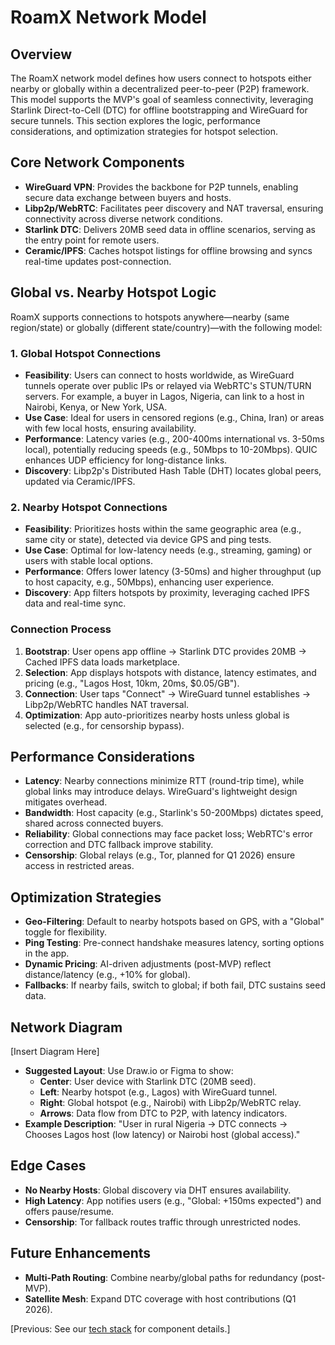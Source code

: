 # RoamX Network Model

## Overview

The RoamX network model defines how users connect to hotspots either nearby or globally within a decentralized peer-to-peer (P2P) framework. This model supports the MVP's goal of seamless connectivity, leveraging Starlink Direct-to-Cell (DTC) for offline bootstrapping and WireGuard for secure tunnels. This section explores the logic, performance considerations, and optimization strategies for hotspot selection.

## Core Network Components

- **WireGuard VPN**: Provides the backbone for P2P tunnels, enabling secure data exchange between buyers and hosts.
- **Libp2p/WebRTC**: Facilitates peer discovery and NAT traversal, ensuring connectivity across diverse network conditions.
- **Starlink DTC**: Delivers 20MB seed data in offline scenarios, serving as the entry point for remote users.
- **Ceramic/IPFS**: Caches hotspot listings for offline browsing and syncs real-time updates post-connection.

## Global vs. Nearby Hotspot Logic

RoamX supports connections to hotspots anywhere—nearby (same region/state) or globally (different state/country)—with the following model:

### 1. Global Hotspot Connections

- **Feasibility**: Users can connect to hosts worldwide, as WireGuard tunnels operate over public IPs or relayed via WebRTC's STUN/TURN servers. For example, a buyer in Lagos, Nigeria, can link to a host in Nairobi, Kenya, or New York, USA.
- **Use Case**: Ideal for users in censored regions (e.g., China, Iran) or areas with few local hosts, ensuring availability.
- **Performance**: Latency varies (e.g., 200-400ms international vs. 3-50ms local), potentially reducing speeds (e.g., 50Mbps to 10-20Mbps). QUIC enhances UDP efficiency for long-distance links.
- **Discovery**: Libp2p's Distributed Hash Table (DHT) locates global peers, updated via Ceramic/IPFS.

### 2. Nearby Hotspot Connections

- **Feasibility**: Prioritizes hosts within the same geographic area (e.g., same city or state), detected via device GPS and ping tests.
- **Use Case**: Optimal for low-latency needs (e.g., streaming, gaming) or users with stable local options.
- **Performance**: Offers lower latency (3-50ms) and higher throughput (up to host capacity, e.g., 50Mbps), enhancing user experience.
- **Discovery**: App filters hotspots by proximity, leveraging cached IPFS data and real-time sync.

### Connection Process

1. **Bootstrap**: User opens app offline → Starlink DTC provides 20MB → Cached IPFS data loads marketplace.
2. **Selection**: App displays hotspots with distance, latency estimates, and pricing (e.g., "Lagos Host, 10km, 20ms, $0.05/GB").
3. **Connection**: User taps "Connect" → WireGuard tunnel establishes → Libp2p/WebRTC handles NAT traversal.
4. **Optimization**: App auto-prioritizes nearby hosts unless global is selected (e.g., for censorship bypass).

## Performance Considerations

- **Latency**: Nearby connections minimize RTT (round-trip time), while global links may introduce delays. WireGuard's lightweight design mitigates overhead.
- **Bandwidth**: Host capacity (e.g., Starlink's 50-200Mbps) dictates speed, shared across connected buyers.
- **Reliability**: Global connections may face packet loss; WebRTC's error correction and DTC fallback improve stability.
- **Censorship**: Global relays (e.g., Tor, planned for Q1 2026) ensure access in restricted areas.

## Optimization Strategies

- **Geo-Filtering**: Default to nearby hotspots based on GPS, with a "Global" toggle for flexibility.
- **Ping Testing**: Pre-connect handshake measures latency, sorting options in the app.
- **Dynamic Pricing**: AI-driven adjustments (post-MVP) reflect distance/latency (e.g., +10% for global).
- **Fallbacks**: If nearby fails, switch to global; if both fail, DTC sustains seed data.

## Network Diagram

[Insert Diagram Here]

- **Suggested Layout**: Use Draw.io or Figma to show:
  - **Center**: User device with Starlink DTC (20MB seed).
  - **Left**: Nearby hotspot (e.g., Lagos) with WireGuard tunnel.
  - **Right**: Global hotspot (e.g., Nairobi) with Libp2p/WebRTC relay.
  - **Arrows**: Data flow from DTC to P2P, with latency indicators.
- **Example Description**: "User in rural Nigeria → DTC connects → Chooses Lagos host (low latency) or Nairobi host (global access)."

## Edge Cases

- **No Nearby Hosts**: Global discovery via DHT ensures availability.
- **High Latency**: App notifies users (e.g., "Global: +150ms expected") and offers pause/resume.
- **Censorship**: Tor fallback routes traffic through unrestricted nodes.

## Future Enhancements

- **Multi-Path Routing**: Combine nearby/global paths for redundancy (post-MVP).
- **Satellite Mesh**: Expand DTC coverage with host contributions (Q1 2026).

[Previous: See our [tech stack](tech_stack.md) for component details.]

